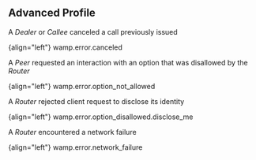 ## Advanced Profile

A *Dealer* or *Callee* canceled a call previously issued

{align="left"}
        wamp.error.canceled

A *Peer* requested an interaction with an option that was disallowed by the *Router*

{align="left"}
        wamp.error.option_not_allowed

A *Router* rejected client request to disclose its identity

{align="left"}
        wamp.error.option_disallowed.disclose_me

A *Router* encountered a network failure

{align="left"}
        wamp.error.network_failure
